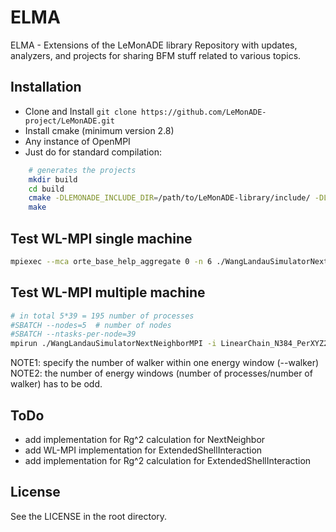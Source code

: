 # ELMA
ELMA - Extensions of the LeMonADE library
Repository with updates, analyzers, and projects for sharing BFM stuff related to various topics.


## Installation

* Clone and Install `git clone https://github.com/LeMonADE-project/LeMonADE.git`
* Install cmake (minimum version 2.8)
* Any instance of OpenMPI
* Just do for standard compilation:
 
````sh
    # generates the projects
    mkdir build
    cd build
    cmake -DLEMONADE_INCLUDE_DIR=/path/to/LeMonADE-library/include/ -DLEMONADE_LIBRARY_DIR=/path/to/LeMonADE-library/lib/ ..
    make
````

## Test WL-MPI single machine
````sh
mpiexec --mca orte_base_help_aggregate 0 -n 6 ./WangLandauSimulatorNextNeighborMPI  -i LinearChain_N32_PerXYZ256_NNShell_SelfAttraction_E-0.40.bfm --min -10000.2 --max 0.6 --bins 25002 -m 100000000000 -r 10000 -b 50000 -f 1.00001163461111 --threshold-mod-factor 1.000000010 --min-win -30.2 --max-win 0.4 --HGLnDOS guess.dat --dump 0 --overlap 0.66 --length-increase 0.005 --read-in-BFM 0 --walker 2 > /dev/null 2>&1
````

## Test WL-MPI multiple machine
````sh
# in total 5*39 = 195 number of processes
#SBATCH --nodes=5  # number of nodes
#SBATCH --ntasks-per-node=39
mpirun ./WangLandauSimulatorNextNeighborMPI -i LinearChain_N384_PerXYZ256_NNShell_SelfAttraction_E-0.40.bfm --min -10000.2 --max 0.6 --bins 25002 -m 100000000000 -r 100000 -b 500000 -f 1.01 --threshold-mod-factor 1.000000001 --min-win -1514.0 --max-win -525.0 --HGLnDOS guess.dat --dump 0 --overlap 0.66 --length-increase 0.001 --read-in-BFM 0 --walker 5 > /dev/null 2>&1
````

NOTE1: specify the number of walker within one energy window (--walker)  
NOTE2: the number of energy windows (number of processes/number of walker) has to be odd.

## ToDo
* add implementation for Rg^2 calculation for NextNeighbor
* add WL-MPI implementation for ExtendedShellInteraction
* add implementation for Rg^2 calculation for ExtendedShellInteraction

## License

See the LICENSE in the root directory.
